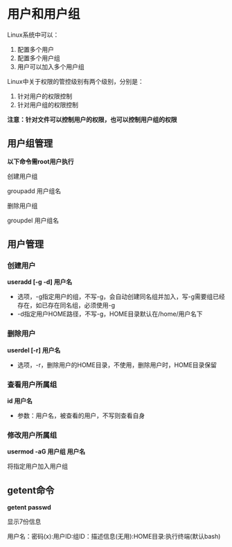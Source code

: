 # 用户和用户组

Linux系统中可以：
1. 配置多个用户
2. 配置多个用户组
3. 用户可以加入多个用户组

Linux中关于权限的管控级别有两个级别，分别是：
1. 针对用户的权限控制
2. 针对用户组的权限控制

**注意：针对文件可以控制用户的权限，也可以控制用户组的权限**

## 用户组管理

**以下命令需root用户执行**

创建用户组

groupadd 用户组名

删除用户组

groupdel 用户组名

## 用户管理

### 创建用户

**useradd [-g -d] 用户名**

- 选项，-g指定用户的组，不写-g，会自动创建同名组并加入，写-g需要组已经存在，如已存在同名组，必须使用-g
- -d指定用户HOME路径，不写-g，HOME目录默认在/home/用户名下

### 删除用户

**userdel [-r] 用户名**

- 选项，-r，删除用户的HOME目录，不使用，删除用户时，HOME目录保留

### 查看用户所属组

  **id 用户名**

  - 参数：用户名，被查看的用户，不写则查看自身

### 修改用户所属组

**usermod -aG 用户组 用户名**

将指定用户加入用户组

## getent命令

**getent passwd**

显示7份信息

用户名：密码(x):用户ID:组ID：描述信息(无用):HOME目录:执行终端(默认bash)